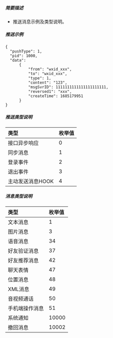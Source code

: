 
##### 简要描述

- 推送消息示例及类型说明。

##### 推送示例

```
{
  "pushType": 1,
  "pid": 1000,
  "data": 
      {
          "from": "wxid_xxx",
          "to": "wxid_xxx",
		  "type": 1,
		  "content": "123",
		  "msgSvrID": 1111111111111111111111,
		  "reversed1": "xxx",
		  "createTime": 1685179951
      }
} 
```

##### 推送类型说明 

| 类型         | 枚举值 |   
|:-----------|:----|   
| 接口异步响应     | 0   |   
| 同步消息       | 1   |   
| 登录事件       | 2   |   
| 退出事件       | 3   |   
| 主动发送消息HOOK | 4   |   

##### 消息类型说明 

| 类型      | 枚举值   |   
|:--------|:------|   
| 文本消息    | 1     |   
| 图片消息    | 3     |   
| 语音消息    | 34    |   
| 好友验证消息  | 37    |   
| 好友推荐消息  | 42    |   
| 聊天表情    | 47    |   
| 位置消息    | 48    |   
| XML消息   | 49    |   
| 音视频通话   | 50    |   
| 手机端操作消息 | 51    |   
| 系统通知    | 10000 |   
| 撤回消息    | 10002 |   







